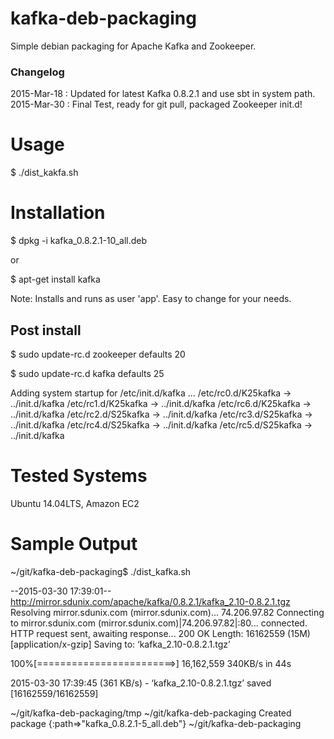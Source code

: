 kafka-deb-packaging
===================

Simple debian packaging for Apache Kafka and Zookeeper.

### Changelog
2015-Mar-18 : Updated for latest Kafka 0.8.2.1 and use sbt in system path.
2015-Mar-30 : Final Test, ready for git pull, packaged Zookeeper init.d!

# Usage

$ ./dist_kakfa.sh

# Installation

$ dpkg -i kafka_0.8.2.1-10_all.deb

or

$ apt-get install kafka

Note: Installs and runs as user 'app'. Easy to change for your needs.

## Post install

$ sudo update-rc.d zookeeper defaults 20

$ sudo update-rc.d kafka defaults 25

 Adding system startup for /etc/init.d/kafka ...
   /etc/rc0.d/K25kafka -> ../init.d/kafka
   /etc/rc1.d/K25kafka -> ../init.d/kafka
   /etc/rc6.d/K25kafka -> ../init.d/kafka
   /etc/rc2.d/S25kafka -> ../init.d/kafka
   /etc/rc3.d/S25kafka -> ../init.d/kafka
   /etc/rc4.d/S25kafka -> ../init.d/kafka
   /etc/rc5.d/S25kafka -> ../init.d/kafka

# Tested Systems

Ubuntu 14.04LTS, Amazon EC2


# Sample Output

~/git/kafka-deb-packaging$ ./dist_kafka.sh

--2015-03-30 17:39:01--  http://mirror.sdunix.com/apache/kafka/0.8.2.1/kafka_2.10-0.8.2.1.tgz
Resolving mirror.sdunix.com (mirror.sdunix.com)... 74.206.97.82
Connecting to mirror.sdunix.com (mirror.sdunix.com)|74.206.97.82|:80... connected.
HTTP request sent, awaiting response... 200 OK
Length: 16162559 (15M) [application/x-gzip]
Saving to: ‘kafka_2.10-0.8.2.1.tgz’

100%[========================>] 16,162,559   340KB/s   in 44s

2015-03-30 17:39:45 (361 KB/s) - ‘kafka_2.10-0.8.2.1.tgz’ saved [16162559/16162559]

~/git/kafka-deb-packaging/tmp ~/git/kafka-deb-packaging
Created package {:path=>"kafka_0.8.2.1-5_all.deb"}
~/git/kafka-deb-packaging
